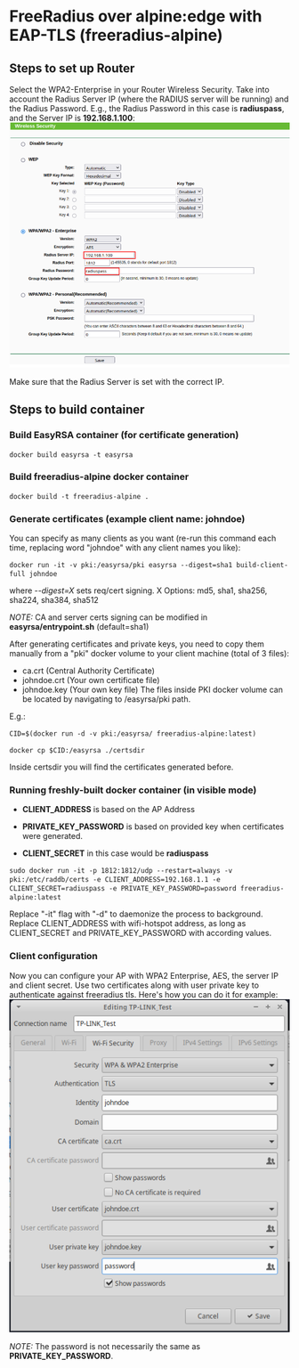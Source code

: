 # FreeRadius over alpine:edge with EAP-TLS (freeradius-alpine)

## Steps to set up Router
Select the WPA2-Enterprise in your Router Wireless Security. Take into account the Radius Server IP (where the RADIUS server will be running) and the Radius Password. E.g., the Radius Password in this case is **radiuspass**, and the Server IP is **192.168.1.100**:
![](imgs/RouterSetup.png)

Make sure that the Radius Server is set with the correct IP.

## Steps to build container

### Build EasyRSA container (for certificate generation)
```
docker build easyrsa -t easyrsa
```

### Build freeradius-alpine docker container
```
docker build -t freeradius-alpine .
```
### Generate certificates (example client name: johndoe)
You can specify as many clients as you want (re-run this command each time, replacing word "johndoe" with any client names you like):
```
docker run -it -v pki:/easyrsa/pki easyrsa --digest=sha1 build-client-full johndoe
```
where *--digest=X* sets req/cert signing. X Options: md5, sha1, sha256, sha224, sha384, sha512

*NOTE:* CA and server certs signing can be modified in **easyrsa/entrypoint.sh** (default=sha1)

After generating certificates and private keys, you need to copy them manually from a "pki" docker volume to your client machine (total of 3 files):
* ca.crt (Central Authority Certificate)
* johndoe.crt (Your own certificate file)
* johndoe.key (Your own key file)
The files inside PKI docker volume can be located by navigating to /easyrsa/pki path.

E.g.:
```
CID=$(docker run -d -v pki:/easyrsa/ freeradius-alpine:latest)
```
```
docker cp $CID:/easyrsa ./certsdir
```

Inside certsdir you will find the certificates generated before.

### Running freshly-built docker container (in visible mode)

* **CLIENT_ADDRESS** is based on the AP Address
* **PRIVATE_KEY_PASSWORD** is based on provided key when certificates were generated.

* **CLIENT_SECRET** in this case would be **radiuspass**
```
sudo docker run -it -p 1812:1812/udp --restart=always -v pki:/etc/raddb/certs -e CLIENT_ADDRESS=192.168.1.1 -e CLIENT_SECRET=radiuspass -e PRIVATE_KEY_PASSWORD=password freeradius-alpine:latest
```

Replace "-it" flag with "-d" to daemonize the process to background.
Replace CLIENT_ADDRESS with wifi-hotspot address, as long as CLIENT_SECRET and PRIVATE_KEY_PASSWORD with according values.

### Client configuration
Now you can configure your AP with WPA2 Enterprise, AES, the server IP and client secret.
Use two certificates along with user private key to authenticate against freeradius tls.
Here's how you can do it for example:
![](imgs/CPUAuthentication.png)

*NOTE:* The password is not necessarily the same as **PRIVATE_KEY_PASSWORD**.